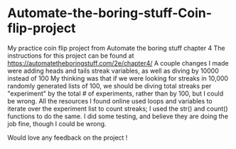 # Automate-the-boring-stuff-Coin-flip-project
My practice coin flip project from Automate the boring stuff chapter 4
The instructions for this project can be found at https://automatetheboringstuff.com/2e/chapter4/
A couple changes I made were adding heads and tails streak variables, as well as diving by 10000 instead of 100 
My thinking was that if we were looking for streaks in 10,000 randomly generated lists of 100, we should be diving total streaks per "experiment" 
by the total # of experiments, rather than by 100, but I could be wrong.
All the resources I found online used loops  and variables to iterate over the experiment list to count streaks; I used the str() and count()
functions to do the same. I did some testing, and believe they are doing the job fine, though I could be wrong.

Would love any feedback on the project !
